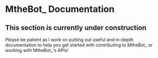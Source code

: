 # MtheBot_ Documentation

## This section is currently under construction
Please be patient as I work on putting out useful and in-depth documentation to help you get started with contributing to MtheBot_ or working with MtheBot_'s APIs!